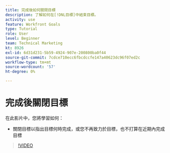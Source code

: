 ```yaml
---
title: 完成後如何關閉目標
description: 了解如何在[!DNL目標]中結束目標。
activity: use
feature: Workfront Goals
type: Tutorial
role: User
level: Beginner
team: Technical Marketing
kt: 8926
exl-id: 6d31d231-5b59-4924-907e-200800ba0f44
source-git-commit: 7cdce710ecc6fbcdccfe147a40623dc96f07ed2c
workflow-type: tm+mt
source-wordcount: '57'
ht-degree: 0%

---
```


# 完成後關閉目標

在此影片中，您將學習如何：

* 關閉目標以指出目標何時完成，或您不再致力於目標，也不打算在近期內完成目標

>[!VIDEO](https://video.tv.adobe.com/v/335198/?quality=12)
